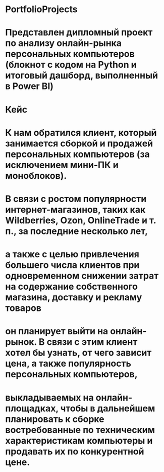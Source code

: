 # PortfolioProjects
# Представлен дипломный проект по анализу онлайн-рынка персональных компьютеров (блокнот с кодом на Python и итоговый дашборд, выполненный в Power BI)

# Кейс
# К нам обратился клиент, который занимается сборкой и продажей персональных компьютеров (за исключением мини-ПК и моноблоков).
# В связи с ростом популярности интернет-магазинов, таких как Wildberries, Ozon, OnlineTrade и т. п., за последние несколько лет,
# а также с целью привлечения большего числа клиентов при одновременном снижении затрат на содержание собственного магазина, доставку и рекламу товаров
# он планирует выйти на онлайн-рынок. В связи с этим клиент хотел бы узнать, от чего зависит цена, а также популярность персональных компьютеров,
# выкладываемых на онлайн-площадках, чтобы в дальнейшем планировать к сборке востребованные по техническим характеристикам компьютеры и продавать их по конкурентной цене.
